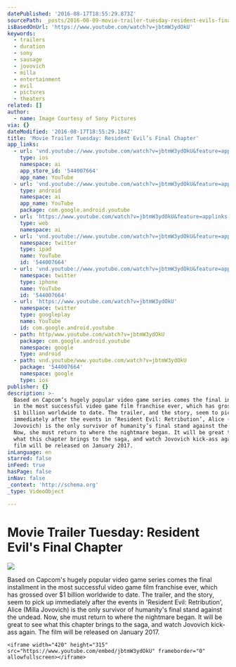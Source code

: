 ```yaml
---
datePublished: '2016-08-17T18:55:29.873Z'
sourcePath: _posts/2016-08-09-movie-trailer-tuesday-resident-evils-final-chapter.md
isBasedOnUrl: 'https://www.youtube.com/watch?v=jbtmW3ydOkU'
keywords:
  - trailers
  - duration
  - sony
  - sausage
  - jovovich
  - milla
  - entertainment
  - evil
  - pictures
  - theaters
related: []
author:
  - name: Image Courtesy of Sony Pictures
via: {}
dateModified: '2016-08-17T18:55:29.184Z'
title: 'Movie Trailer Tuesday: Resident Evil’s Final Chapter'
app_links:
  - url: 'vnd.youtube://www.youtube.com/watch?v=jbtmW3ydOkU&feature=applinks'
    type: ios
    namespace: ai
    app_store_id: '544007664'
    app_name: YouTube
  - url: 'vnd.youtube://www.youtube.com/watch?v=jbtmW3ydOkU&feature=applinks'
    type: android
    namespace: ai
    app_name: YouTube
    package: com.google.android.youtube
  - url: 'https://www.youtube.com/watch?v=jbtmW3ydOkU&feature=applinks'
    type: web
    namespace: ai
  - url: 'vnd.youtube://www.youtube.com/watch?v=jbtmW3ydOkU&feature=applinks'
    namespace: twitter
    type: ipad
    name: YouTube
    id: '544007664'
  - url: 'vnd.youtube://www.youtube.com/watch?v=jbtmW3ydOkU&feature=applinks'
    namespace: twitter
    type: iphone
    name: YouTube
    id: '544007664'
  - url: 'https://www.youtube.com/watch?v=jbtmW3ydOkU'
    namespace: twitter
    type: googleplay
    name: YouTube
    id: com.google.android.youtube
  - path: http/www.youtube.com/watch?v=jbtmW3ydOkU
    package: com.google.android.youtube
    namespace: google
    type: android
  - path: vnd.youtube/www.youtube.com/watch?v=jbtmW3ydOkU
    package: '544007664'
    namespace: google
    type: ios
publisher: {}
description: >-
  Based on Capcom’s hugely popular video game series comes the final installment
  in the most successful video game film franchise ever, which has grossed over
  $1 billion worldwide to date. The trailer, and the story, seem to pick up
  immediately after the events in ‘Resident Evil: Retribution’, Alice (Milla
  Jovovich) is the only survivor of humanity’s final stand against the undead.
  Now, she must return to where the nightmare began. It will be great to see
  what this chapter brings to the saga, and watch Jovovich kick-ass again. The
  film will be released on January 2017.
inLanguage: en
starred: false
inFeed: true
hasPage: false
inNav: false
_context: 'http://schema.org'
_type: VideoObject

---
```

# Movie Trailer Tuesday: Resident Evil's Final Chapter
![](https://the-grid-user-content.s3-us-west-2.amazonaws.com/10504dd3-c5c0-41f7-b5db-e1c6fda2813d.jpg)

Based on Capcom's hugely popular video game series comes the final installment in the most successful video game film franchise ever, which has grossed over $1 billion worldwide to date. The trailer, and the story, seem to pick up immediately after the events in 'Resident Evil: Retribution', Alice (Milla Jovovich) is the only survivor of humanity's final stand against the undead. Now, she must return to where the nightmare began. It will be great to see what this chapter brings to the saga, and watch Jovovich kick-ass again. The film will be released on January 2017\.

    <iframe width="420" height="315" src="https://www.youtube.com/embed/jbtmW3ydOkU" frameborder="0" allowfullscreen></iframe>
